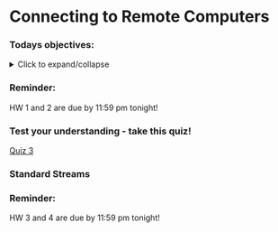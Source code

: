 # Connecting to Remote Computers 

### Todays objectives: 

<details>
  <summary>Click to expand/collapse</summary>

- **Vocabulary**
  - Substitution
  - File extension
  - Shebang
  - Shell scripting
  - Bash scripting
  - Commenting out
  - Variables
  - Values
  - Variable assignment, reassignment, & dereferencing
  - Integers v. floating point numbers

- **Things you should know how to do after this class**
  - Be able to make substitutions within files using `sed` or `tr`
  - Be able to string commands together using pipes and chaining; know
  - the difference between when you would use the two
  - Know the parts of a bash script (shebang, comments, commands)
  - Know that bash scripts either have the extension .sh or no extension
  - Know to comment your code as a best practice
  - Know that you will need to test your code as a best practice
  - Know how to execute a bash script using the command bash
  - Know best practices in the field
    - Stay organized
    - Back up your work
    - Comment your code
    - Test scripts every 1 – 3 lines
    - Make a test file
    - save versions
  - Know that any commands interpreted by the shell from the command line can also be executed in a script
  - Know how to write out echo statements
  - Know how to assign and reassign variables
  - Know how to dereference variables to reveal their associated values
  - Know what constitutes an allowed and good sense name for a variable
  - Capture output of a command as a variable
  - Know some basic math operations

- **Commands covered**
  - `sed`
  - `tr`
  - `; (chaining)`
  - `bash`
  - `echo`
  - `variable=value`
  - `variable=$(command)`
  - `variable=$((math expression))`
  - `$variable`
  - `${variable}`

</details>


### Reminder: 

HW 1 and 2 are due by 11:59 pm tonight!

### Test your understanding - take this quiz!

[Quiz 3](https://forms.gle/rmNNG3vXTzVgFc6X8)

### Standard Streams 

### Reminder: 

HW 3 and 4 are due by 11:59 pm tonight!
